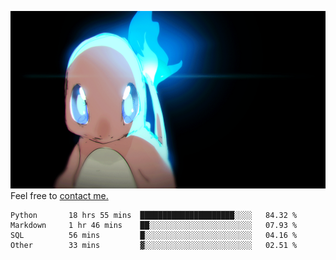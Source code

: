 [gif]: https://raw.githubusercontent.com/uysalserkan/uysalserkan/master/charmander-2.gif

![gif]
Feel free to [contact me.](mailto:uysalserkan08@gmail.com)
<!--
<div align="center">
<p>Profile Visitor Counter</p>
<img src="https://profile-counter.glitch.me/uysalserkan/count.svg" alt="hit counter" align="center">
</div>
-->
<!--START_SECTION:waka-->

```text
Python       18 hrs 55 mins  █████████████████████░░░░   84.32 %
Markdown     1 hr 46 mins    ██░░░░░░░░░░░░░░░░░░░░░░░   07.93 %
SQL          56 mins         █░░░░░░░░░░░░░░░░░░░░░░░░   04.16 %
Other        33 mins         ▓░░░░░░░░░░░░░░░░░░░░░░░░   02.51 %
```

<!--END_SECTION:waka-->

